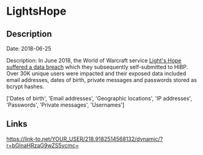 # LightsHope

## Description

Date: 2018-06-25

Description:
In June 2018, the World of Warcraft service <a href="https://lightshope.org/news/forum-breach-summary-of-investigation-and-final-report" target="_blank" rel="noopener">Light's Hope suffered a data breach</a> which they subsequently self-submitted to HIBP. Over 30K unique users were impacted and their exposed data included email addresses, dates of birth, private messages and passwords stored as bcrypt hashes.


['Dates of birth', 'Email addresses', 'Geographic locations', 'IP addresses', 'Passwords', 'Private messages', 'Usernames']

## Links

https://link-to.net/YOUR_USER/218.9182514568132/dynamic/?r=bGlnaHRzaG9wZS5vcmc=